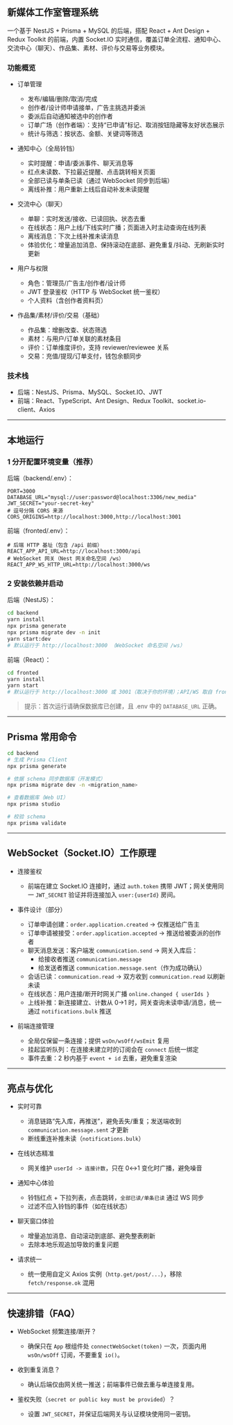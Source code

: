 ## 新媒体工作室管理系统

一个基于 NestJS + Prisma + MySQL 的后端，搭配 React + Ant Design + Redux Toolkit 的前端，内置 Socket.IO 实时通信，覆盖订单全流程、通知中心、交流中心（聊天）、作品集、素材、评价与交易等业务模块。

### 功能概览

- 订单管理
  - 发布/编辑/删除/取消/完成
  - 创作者/设计师申请接单，广告主挑选并委派
  - 委派后自动通知被选中的创作者
  - 订单广场（创作者端）：支持“已申请”标记、取消按钮隐藏等友好状态展示
  - 统计与筛选：按状态、金额、关键词等筛选

- 通知中心（全局铃铛）
  - 实时提醒：申请/委派事件、聊天消息等
  - 红点未读数、下拉最近提醒、点击跳转相关页面
  - 全部已读与单条已读（通过 WebSocket 同步到后端）
  - 离线补推：用户重新上线后自动补发未读提醒

- 交流中心（聊天）
  - 单聊：实时发送/接收、已读回执、状态去重
  - 在线状态：用户上线/下线实时广播；页面进入时主动查询在线列表
  - 离线消息：下次上线补推未读消息
  - 体验优化：增量追加消息、保持滚动在底部、避免重复/抖动、无刷新实时更新

- 用户与权限
  - 角色：管理员/广告主/创作者/设计师
  - JWT 登录鉴权（HTTP 与 WebSocket 统一鉴权）
  - 个人资料（含创作者资料页）

- 作品集/素材/评价/交易（基础）
  - 作品集：增删改查、状态筛选
  - 素材：与用户/订单关联的素材条目
  - 评价：订单维度评价，支持 reviewer/reviewee 关系
  - 交易：充值/提现/订单支付，钱包余额同步

### 技术栈

- 后端：NestJS、Prisma、MySQL、Socket.IO、JWT
- 前端：React、TypeScript、Ant Design、Redux Toolkit、socket.io-client、Axios

---

## 本地运行

### 1 分开配置环境变量（推荐）

后端（backend/.env）：

```env
PORT=3000
DATABASE_URL="mysql://user:password@localhost:3306/new_media"
JWT_SECRET="your-secret-key"
# 逗号分隔 CORS 来源
CORS_ORIGINS=http://localhost:3000,http://localhost:3001
```

前端（fronted/.env）：

```env
# 后端 HTTP 基址（包含 /api 前缀）
REACT_APP_API_URL=http://localhost:3000/api
# WebSocket 网关（Nest 网关命名空间 /ws）
REACT_APP_WS_HTTP_URL=http://localhost:3000/ws
```

### 2 安装依赖并启动

后端（NestJS）：

```bash
cd backend
yarn install
npx prisma generate
npx prisma migrate dev -n init
yarn start:dev
# 默认运行于 http://localhost:3000 （WebSocket 命名空间 /ws）
```

前端（React）：

```bash
cd fronted
yarn install
yarn start
# 默认运行于 http://localhost:3000 或 3001（取决于你的环境）；API/WS 取自 fronted/.env
```

> 提示：首次运行请确保数据库已创建，且 .env 中的 `DATABASE_URL` 正确。

---

## Prisma 常用命令

```bash
cd backend
# 生成 Prisma Client
npx prisma generate

# 依据 schema 同步数据库（开发模式）
npx prisma migrate dev -n <migration_name>

# 查看数据库（Web UI）
npx prisma studio

# 校验 schema
npx prisma validate
```

---

## WebSocket（Socket.IO）工作原理

- 连接鉴权
  - 前端在建立 Socket.IO 连接时，通过 `auth.token` 携带 JWT；网关使用同一 `JWT_SECRET` 验证并将连接加入 `user:{userId}` 房间。

- 事件设计（部分）
  - 订单申请创建：`order.application.created` → 仅推送给广告主
  - 订单申请被接受：`order.application.accepted` → 推送给被委派的创作者
  - 聊天消息发送：客户端发 `communication.send` → 网关入库后：
    - 给接收者推送 `communication.message`
    - 给发送者推送 `communication.message.sent`（作为成功确认）
  - 会话已读：`communication.read` → 双方收到 `communication.read` 以刷新未读
  - 在线状态：用户连接/断开时网关广播 `online.changed { userIds }`
  - 上线补推：新连接建立、计数从 0→1 时，网关查询未读申请/消息，统一通过 `notifications.bulk` 推送

- 前端连接管理
  - 全局仅保留一条连接；提供 `wsOn/wsOff/wsEmit` 复用
  - 挂起监听队列：在连接未建立时的订阅会在 `connect` 后统一绑定
  - 事件去重：2 秒内基于 `event + id` 去重，避免重复渲染

---

## 亮点与优化

- 实时可靠
  - 消息链路“先入库，再推送”，避免丢失/重复；发送端收到 `communication.message.sent` 才更新
  - 断线重连补推未读（`notifications.bulk`）

- 在线状态精准
  - 网关维护 `userId -> 连接计数`，只在 0↔1 变化时广播，避免噪音

- 通知中心体验
  - 铃铛红点 + 下拉列表，点击跳转，`全部已读/单条已读` 通过 WS 同步
  - 过滤不应入铃铛的事件（如在线状态）

- 聊天窗口体验
  - 增量追加消息、自动滚动到底部、避免整表刷新
  - 去除本地乐观追加导致的重复问题

- 请求统一
  - 统一使用自定义 Axios 实例（`http.get/post/...`），移除 `fetch/response.ok` 混用

---

## 快速排错（FAQ）

- WebSocket 频繁连接/断开？
  - 确保只在 `App` 根组件处 `connectWebSocket(token)` 一次，页面内用 `wsOn/wsOff` 订阅，不要重复 `io()`。

- 收到重复消息？
  - 确认后端仅由网关统一推送；前端事件已做去重与单连接复用。

- 鉴权失败（`secret or public key must be provided`）？
  - 设置 `JWT_SECRET`，并保证后端网关与认证模块使用同一密钥。


